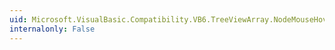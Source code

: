 ```yaml
---
uid: Microsoft.VisualBasic.Compatibility.VB6.TreeViewArray.NodeMouseHover
internalonly: False
---
```

